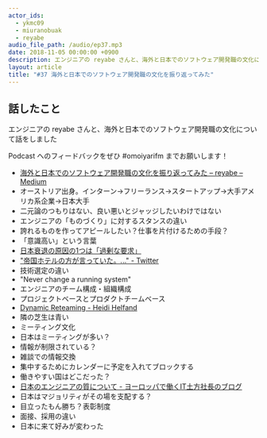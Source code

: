 ```yaml
---
actor_ids:
  - ykmc09
  - miuranobuak
  - reyabe
audio_file_path: /audio/ep37.mp3
date: 2018-11-05 00:00:00 +0900
description: エンジニアの reyabe さんと、海外と日本でのソフトウェア開発職の文化について話をしました
layout: article
title: "#37 海外と日本でのソフトウェア開発職の文化を振り返ってみた"
---
```


## 話したこと
 エンジニアの reyabe さんと、海外と日本でのソフトウェア開発職の文化について話をしました

Podcast へのフィードバックをぜひ #omoiyarifm までお願いします！

- [海外と日本でのソフトウェア開発職の文化を振り返ってみた – reyabe – Medium](https://medium.com/@reyabe/software-engineering-in-japan-d4af9a24e856)
- オーストリア出身。インターン→フリーランス→スタートアップ→大手アメリカ系企業→日本大手
- 二元論のつもりはない、良い悪いとジャッジしたいわけではない
- エンジニアの「ものづくり」に対するスタンスの違い
- 誇れるものを作ってアピールしたい？仕事を片付けるための手段？
- 「意識高い」という言葉
- [日本衰退の原因の1つは「過剰な要求」](https://blogos.com/article/322822/)
- ["帝国ホテルの方が言っていた。..." - Twitter](https://twitter.com/vGtxTJAPS5Yhvym/status/1038414310760841219)
- 技術選定の違い
- "Never change a running system"
- エンジニアのチーム構成・組織構成
- プロジェクトベースとプロダクトチームベース
- [Dynamic Reteaming - Heidi Helfand](http://www.heidihelfand.com/dynamic-reteaming/)
- 隣の芝生は青い
- ミーティング文化
- 日本はミーティングが多い？
- 情報が制限されている？
- 雑談での情報交換
- 集中するためにカレンダーに予定を入れてブロックする
- 働きやすい国はどこだった？
- [日本のエンジニアの質について - ヨーロッパで働くIT土方社長のブログ](http://cloverstudioceo.hatenablog.com/entry/2018/05/21/173309)
- 日本はマジョリティがその場を支配する？
- 目立ったもん勝ち？表彰制度
- 面接、採用の違い
- 日本に来て好みが変わった